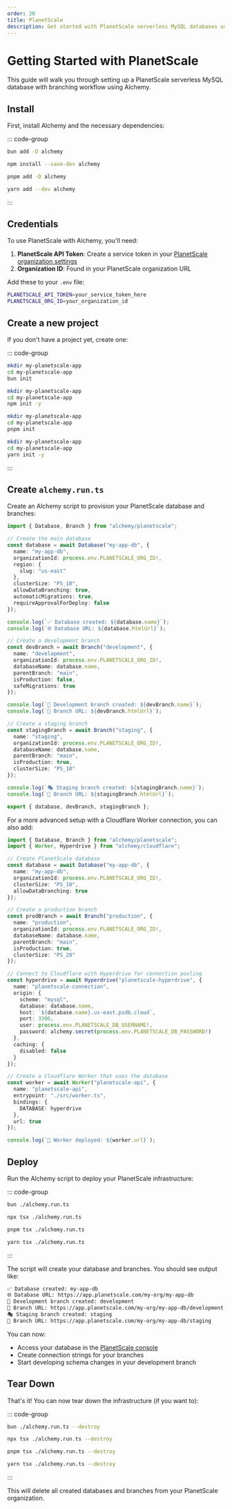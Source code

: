 ```yaml
---
order: 20
title: PlanetScale
description: Get started with PlanetScale serverless MySQL databases using Alchemy's Infrastructure-as-Code approach for database and branch management.
---
```


# Getting Started with PlanetScale

This guide will walk you through setting up a PlanetScale serverless MySQL database with branching workflow using Alchemy.

## Install

First, install Alchemy and the necessary dependencies:

::: code-group

```sh [bun]
bun add -D alchemy
```

```sh [npm]
npm install --save-dev alchemy
```

```sh [pnpm]
pnpm add -D alchemy
```

```sh [yarn]
yarn add --dev alchemy
```

:::

## Credentials

To use PlanetScale with Alchemy, you'll need:

1. **PlanetScale API Token**: Create a service token in your [PlanetScale organization settings](https://app.planetscale.com/organization/settings/service-tokens)
2. **Organization ID**: Found in your PlanetScale organization URL

Add these to your `.env` file:

```sh
PLANETSCALE_API_TOKEN=your_service_token_here
PLANETSCALE_ORG_ID=your_organization_id
```

## Create a new project

If you don't have a project yet, create one:

::: code-group

```sh [bun]
mkdir my-planetscale-app
cd my-planetscale-app
bun init
```

```sh [npm]
mkdir my-planetscale-app
cd my-planetscale-app
npm init -y
```

```sh [pnpm]
mkdir my-planetscale-app
cd my-planetscale-app
pnpm init
```

```sh [yarn]
mkdir my-planetscale-app
cd my-planetscale-app
yarn init -y
```

:::

## Create `alchemy.run.ts`

Create an Alchemy script to provision your PlanetScale database and branches:

```ts
import { Database, Branch } from "alchemy/planetscale";

// Create the main database
const database = await Database("my-app-db", {
  name: "my-app-db",
  organizationId: process.env.PLANETSCALE_ORG_ID!,
  region: {
    slug: "us-east"
  },
  clusterSize: "PS_10",
  allowDataBranching: true,
  automaticMigrations: true,
  requireApprovalForDeploy: false
});

console.log(`✅ Database created: ${database.name}`);
console.log(`🌐 Database URL: ${database.htmlUrl}`);

// Create a development branch
const devBranch = await Branch("development", {
  name: "development",
  organizationId: process.env.PLANETSCALE_ORG_ID!,
  databaseName: database.name,
  parentBranch: "main",
  isProduction: false,
  safeMigrations: true
});

console.log(`🌿 Development branch created: ${devBranch.name}`);
console.log(`🔗 Branch URL: ${devBranch.htmlUrl}`);

// Create a staging branch
const stagingBranch = await Branch("staging", {
  name: "staging",
  organizationId: process.env.PLANETSCALE_ORG_ID!,
  databaseName: database.name,
  parentBranch: "main",
  isProduction: true,
  clusterSize: "PS_10"
});

console.log(`🎭 Staging branch created: ${stagingBranch.name}`);
console.log(`🔗 Branch URL: ${stagingBranch.htmlUrl}`);

export { database, devBranch, stagingBranch };
```

For a more advanced setup with a Cloudflare Worker connection, you can also add:

```ts
import { Database, Branch } from "alchemy/planetscale";
import { Worker, Hyperdrive } from "alchemy/cloudflare";

// Create PlanetScale database
const database = await Database("my-app-db", {
  name: "my-app-db", 
  organizationId: process.env.PLANETSCALE_ORG_ID!,
  clusterSize: "PS_10",
  allowDataBranching: true
});

// Create a production branch
const prodBranch = await Branch("production", {
  name: "production",
  organizationId: process.env.PLANETSCALE_ORG_ID!,
  databaseName: database.name,
  parentBranch: "main",
  isProduction: true,
  clusterSize: "PS_20"
});

// Connect to Cloudflare with Hyperdrive for connection pooling
const hyperdrive = await Hyperdrive("planetscale-hyperdrive", {
  name: "planetscale-connection",
  origin: {
    scheme: "mysql",
    database: database.name,
    host: `${database.name}.us-east.psdb.cloud`,
    port: 3306,
    user: process.env.PLANETSCALE_DB_USERNAME!,
    password: alchemy.secret(process.env.PLANETSCALE_DB_PASSWORD!)
  },
  caching: {
    disabled: false
  }
});

// Create a Cloudflare Worker that uses the database
const worker = await Worker("planetscale-api", {
  name: "planetscale-api",
  entrypoint: "./src/worker.ts",
  bindings: {
    DATABASE: hyperdrive
  },
  url: true
});

console.log(`🚀 Worker deployed: ${worker.url}`);
```

## Deploy

Run the Alchemy script to deploy your PlanetScale infrastructure:

::: code-group

```sh [bun]
bun ./alchemy.run.ts
```

```sh [npm]
npx tsx ./alchemy.run.ts
```

```sh [pnpm]
pnpm tsx ./alchemy.run.ts
```

```sh [yarn]
yarn tsx ./alchemy.run.ts
```

:::

The script will create your database and branches. You should see output like:

```sh
✅ Database created: my-app-db
🌐 Database URL: https://app.planetscale.com/my-org/my-app-db
🌿 Development branch created: development
🔗 Branch URL: https://app.planetscale.com/my-org/my-app-db/development
🎭 Staging branch created: staging
🔗 Branch URL: https://app.planetscale.com/my-org/my-app-db/staging
```

You can now:
- Access your database in the [PlanetScale console](https://app.planetscale.com)
- Create connection strings for your branches
- Start developing schema changes in your development branch

## Tear Down

That's it! You can now tear down the infrastructure (if you want to):

::: code-group

```sh [bun]
bun ./alchemy.run.ts --destroy
```

```sh [npm]
npx tsx ./alchemy.run.ts --destroy
```

```sh [pnpm]
pnpm tsx ./alchemy.run.ts --destroy
```

```sh [yarn]
yarn tsx ./alchemy.run.ts --destroy
```

:::

This will delete all created databases and branches from your PlanetScale organization.